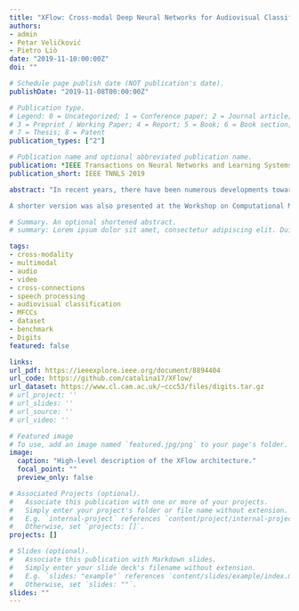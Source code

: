 ```yaml
---
title: "XFlow: Cross-modal Deep Neural Networks for Audiovisual Classification"
authors:
- admin
- Petar Veličković
- Pietro Liò
date: "2019-11-10:00:00Z"
doi: ""

# Schedule page publish date (NOT publication's date).
publishDate: "2019-11-08T00:00:00Z"

# Publication type.
# Legend: 0 = Uncategorized; 1 = Conference paper; 2 = Journal article;
# 3 = Preprint / Working Paper; 4 = Report; 5 = Book; 6 = Book section;
# 7 = Thesis; 8 = Patent
publication_types: ["2"]

# Publication name and optional abbreviated publication name.
publication: *IEEE Transactions on Neural Networks and Learning Systems 2019*
publication_short: IEEE TNNLS 2019

abstract: "In recent years, there have been numerous developments towards solving multimodal tasks, aiming to learn a stronger representation than through a single modality. Certain aspects of the data can be particularly useful in this case - for example, correlations in the space or time domain across modalities - but should be wisely exploited in order to benefit from their full predictive potential. We propose two deep learning architectures with multimodal cross-connections that allow for dataflow between several feature extractors (XFlow). Our models derive more interpretable features and achieve better performances than models which do not exchange representations, usefully exploiting correlations between audio and visual data, which have a different dimensionality and are nontrivially exchangeable. Our work improves on existing multimodal deep learning algorithms in two essential ways: (1) it presents a novel method for performing cross-modality (before features are learned from individual modalities) and (2) extends the previously proposed cross-connections which only transfer information between streams that process compatible data. Illustrating some of the representations learned by the connections, we analyse their contribution to the increase in discrimination ability and reveal their compatibility with a lip-reading network intermediate representation. We provide the research community with Digits, a new dataset consisting of three data types extracted from videos of people saying the digits 0-9. Results show that both cross-modal architectures outperform their baselines (by up to 11.5%) when evaluated on the AVletters, CUAVE and Digits datasets, achieving state-of-the-art results.

A shorter version was also presented at the Workshop on Computational Models for Crossmodal Learning (CMCML) at The 7th Joint IEEE International Conference on Development and Learning and on Epigenetic Robotics (IEEE ICDL-EPIROB 2017) and at the ARM Research Summit 2017."

# Summary. An optional shortened abstract.
# summary: Lorem ipsum dolor sit amet, consectetur adipiscing elit. Duis posuere tellus ac convallis placerat. Proin tincidunt magna sed ex sollicitudin condimentum.

tags:
- cross-modality
- multimodal
- audio
- video
- cross-connections
- speech processing
- audiovisual classification
- MFCCs
- dataset
- benchmark
- Digits
featured: false

links:
url_pdf: https://ieeexplore.ieee.org/document/8894404
url_code: https://github.com/catalina17/XFlow/
url_dataset: https://www.cl.cam.ac.uk/~ccc53/files/digits.tar.gz
# url_project: ''
# url_slides: ''
# url_source: ''
# url_video: ''

# Featured image
# To use, add an image named `featured.jpg/png` to your page's folder.
image:
  caption: "High-level description of the XFlow architecture."
  focal_point: ""
  preview_only: false

# Associated Projects (optional).
#   Associate this publication with one or more of your projects.
#   Simply enter your project's folder or file name without extension.
#   E.g. `internal-project` references `content/project/internal-project/index.md`.
#   Otherwise, set `projects: []`.
projects: []

# Slides (optional).
#   Associate this publication with Markdown slides.
#   Simply enter your slide deck's filename without extension.
#   E.g. `slides: "example"` references `content/slides/example/index.md`.
#   Otherwise, set `slides: ""`.
slides: ""
---
```

